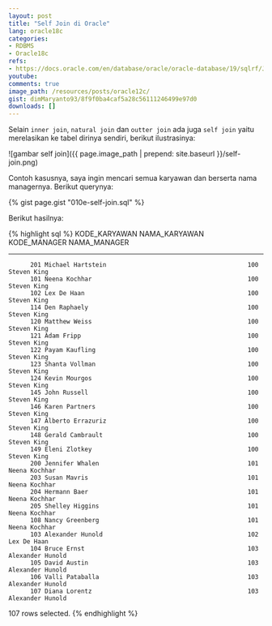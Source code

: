```yaml
---
layout: post
title: "Self Join di Oracle"
lang: oracle18c
categories:
- RDBMS
- Oracle18c
refs: 
- https://docs.oracle.com/en/database/oracle/oracle-database/19/sqlrf/Joins.html#GUID-B0F5C614-CBDD-45F6-966D-00BAD6463440
youtube: 
comments: true
image_path: /resources/posts/oracle12c/
gist: dimMaryanto93/8f9f0ba4caf5a28c56111246499e97d0
downloads: []
---
```


Selain `inner join`, `natural join` dan `outter join` ada juga `self join` yaitu merelasikan ke tabel dirinya sendiri, berikut ilustrasinya:

![gambar self join]({{ page.image_path | prepend: site.baseurl }}/self-join.png)

Contoh kasusnya, saya ingin mencari semua karyawan dan berserta nama managernya. Berikut querynya:

{% gist page.gist "010e-self-join.sql" %}

Berikut hasilnya:

{% highlight sql %}
KODE_KARYAWAN NAMA_KARYAWAN                                  KODE_MANAGER NAMA_MANAGER
------------- ---------------------------------------------- ------------ ----------------------------------------------
          201 Michael Hartstein                                       100 Steven King
          101 Neena Kochhar                                           100 Steven King
          102 Lex De Haan                                             100 Steven King
          114 Den Raphaely                                            100 Steven King
          120 Matthew Weiss                                           100 Steven King
          121 Adam Fripp                                              100 Steven King
          122 Payam Kaufling                                          100 Steven King
          123 Shanta Vollman                                          100 Steven King
          124 Kevin Mourgos                                           100 Steven King
          145 John Russell                                            100 Steven King
          146 Karen Partners                                          100 Steven King
          147 Alberto Errazuriz                                       100 Steven King
          148 Gerald Cambrault                                        100 Steven King
          149 Eleni Zlotkey                                           100 Steven King
          200 Jennifer Whalen                                         101 Neena Kochhar
          203 Susan Mavris                                            101 Neena Kochhar
          204 Hermann Baer                                            101 Neena Kochhar
          205 Shelley Higgins                                         101 Neena Kochhar
          108 Nancy Greenberg                                         101 Neena Kochhar
          103 Alexander Hunold                                        102 Lex De Haan
          104 Bruce Ernst                                             103 Alexander Hunold
          105 David Austin                                            103 Alexander Hunold
          106 Valli Pataballa                                         103 Alexander Hunold
          107 Diana Lorentz                                           103 Alexander Hunold

107 rows selected.
{% endhighlight %}
